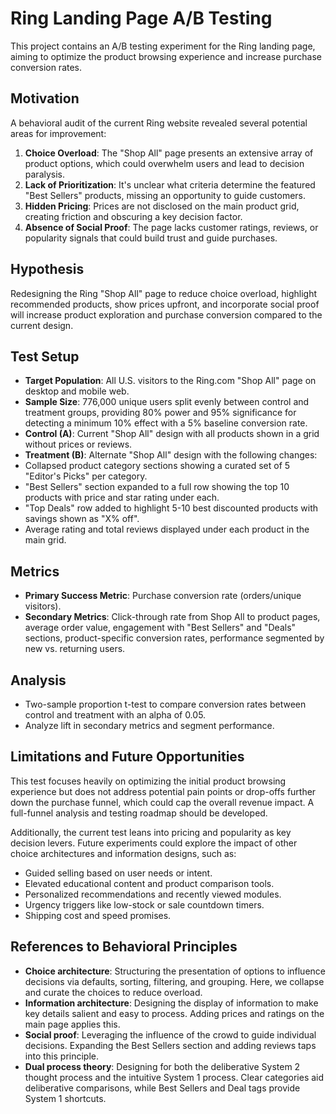 # Ring Landing Page A/B Testing

This project contains an A/B testing experiment for the Ring landing page, aiming to optimize the product browsing experience and increase purchase conversion rates.

## Motivation

A behavioral audit of the current Ring website revealed several potential areas for improvement:

1. **Choice Overload**: The "Shop All" page presents an extensive array of product options, which could overwhelm users and lead to decision paralysis.
2. **Lack of Prioritization**: It's unclear what criteria determine the featured "Best Sellers" products, missing an opportunity to guide customers.
3. **Hidden Pricing**: Prices are not disclosed on the main product grid, creating friction and obscuring a key decision factor.
4. **Absence of Social Proof**: The page lacks customer ratings, reviews, or popularity signals that could build trust and guide purchases.

## Hypothesis

Redesigning the Ring "Shop All" page to reduce choice overload, highlight recommended products, show prices upfront, and incorporate social proof will increase product exploration and purchase conversion compared to the current design.

## Test Setup

- **Target Population**: All U.S. visitors to the Ring.com "Shop All" page on desktop and mobile web.
- **Sample Size**: 776,000 unique users split evenly between control and treatment groups, providing 80% power and 95% significance for detecting a minimum 10% effect with a 5% baseline conversion rate.
- **Control (A)**: Current "Shop All" design with all products shown in a grid without prices or reviews.
- **Treatment (B)**: Alternate "Shop All" design with the following changes:
 - Collapsed product category sections showing a curated set of 5 "Editor's Picks" per category.
 - "Best Sellers" section expanded to a full row showing the top 10 products with price and star rating under each.
 - "Top Deals" row added to highlight 5-10 best discounted products with savings shown as "X% off".
 - Average rating and total reviews displayed under each product in the main grid.

## Metrics

- **Primary Success Metric**: Purchase conversion rate (orders/unique visitors).
- **Secondary Metrics**: Click-through rate from Shop All to product pages, average order value, engagement with "Best Sellers" and "Deals" sections, product-specific conversion rates, performance segmented by new vs. returning users.

## Analysis

- Two-sample proportion t-test to compare conversion rates between control and treatment with an alpha of 0.05.
- Analyze lift in secondary metrics and segment performance.

## Limitations and Future Opportunities

This test focuses heavily on optimizing the initial product browsing experience but does not address potential pain points or drop-offs further down the purchase funnel, which could cap the overall revenue impact. A full-funnel analysis and testing roadmap should be developed.

Additionally, the current test leans into pricing and popularity as key decision levers. Future experiments could explore the impact of other choice architectures and information designs, such as:

- Guided selling based on user needs or intent.
- Elevated educational content and product comparison tools.
- Personalized recommendations and recently viewed modules.
- Urgency triggers like low-stock or sale countdown timers.
- Shipping cost and speed promises.

## References to Behavioral Principles

- **Choice architecture**: Structuring the presentation of options to influence decisions via defaults, sorting, filtering, and grouping. Here, we collapse and curate the choices to reduce overload.
- **Information architecture**: Designing the display of information to make key details salient and easy to process. Adding prices and ratings on the main page applies this.
- **Social proof**: Leveraging the influence of the crowd to guide individual decisions. Expanding the Best Sellers section and adding reviews taps into this principle.
- **Dual process theory**: Designing for both the deliberative System 2 thought process and the intuitive System 1 process. Clear categories aid deliberative comparisons, while Best Sellers and Deal tags provide System 1 shortcuts.
